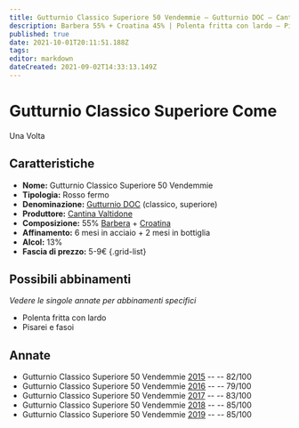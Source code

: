 ```yaml
---
title: Gutturnio Classico Superiore 50 Vendemmie – Gutturnio DOC – Cantina Valtidone – Emilia (IT) – 5-9€ – 3★
description: Barbera 55% + Croatina 45% | Polenta fritta con lardo – Pisarei e fasoi
published: true
date: 2021-10-01T20:11:51.188Z
tags: 
editor: markdown
dateCreated: 2021-09-02T14:33:13.149Z
---
```


# Gutturnio Classico Superiore Come
Una Volta 
## Caratteristiche
- **Nome:** Gutturnio Classico Superiore 50 Vendemmie 
- **Tipologia:** Rosso fermo
- **Denominazione:** [Gutturnio DOC](/denominazioni/Italia/Emilia/DOC-Gutturnio) (classico, superiore)
- **Produttore:** [Cantina Valtidone](/produttori/Italia/Emilia/Cantina-Valtidone) 
- **Composizione:** 55% [Barbera](/vitigni/Italia/barbera) + [Croatina](/vitigni/Italia/croatina)
- **Affinamento:** 6 mesi in acciaio + 2 mesi in bottiglia
- **Alcol:** 13%
- **Fascia di prezzo:** 5-9€
{.grid-list}

## Possibili abbinamenti
*Vedere le singole annate per abbinamenti specifici*

- Polenta fritta con lardo
- Pisarei e fasoi

## Annate
- Gutturnio Classico Superiore 50 Vendemmie [2015](/vini/Italia/Emilia/Cantina-Valtidone/Gutturnio-Classico-Superiore-50-Vendemmie/2015) -- <span class="star-2"></span> -- 82/100
- Gutturnio Classico Superiore 50 Vendemmie [2016](/vini/Italia/Emilia/Cantina-Valtidone/Gutturnio-Classico-Superiore-50-Vendemmie/2016) -- <span class="star-1"></span> -- 79/100
- Gutturnio Classico Superiore 50 Vendemmie [2017](/vini/Italia/Emilia/Cantina-Valtidone/Gutturnio-Classico-Superiore-50-Vendemmie/2017) -- <span class="star-2"></span> -- 83/100
- Gutturnio Classico Superiore 50 Vendemmie [2018](/vini/Italia/Emilia/Cantina-Valtidone/Gutturnio-Classico-Superiore-50-Vendemmie/2018) -- <span class="star-3"></span> -- 85/100
- Gutturnio Classico Superiore 50 Vendemmie [2019](/vini/Italia/Emilia/Cantina-Valtidone/Gutturnio-Classico-Superiore-50-Vendemmie/2019) -- <span class="star-3"></span> -- 85/100

